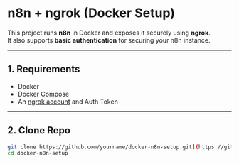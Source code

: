 # n8n + ngrok (Docker Setup)

This project runs **n8n** in Docker and exposes it securely using **ngrok**.  
It also supports **basic authentication** for securing your n8n instance.

---

## 1. Requirements

- Docker
- Docker Compose
- An [ngrok account](https://dashboard.ngrok.com/) and Auth Token

---

## 2. Clone Repo

```bash
git clone https://github.com/yourname/docker-n8n-setup.git](https://github.com/Kumarguptajit/Docker-wsl2-only-n8n-with-ngrok.git
cd docker-n8n-setup

